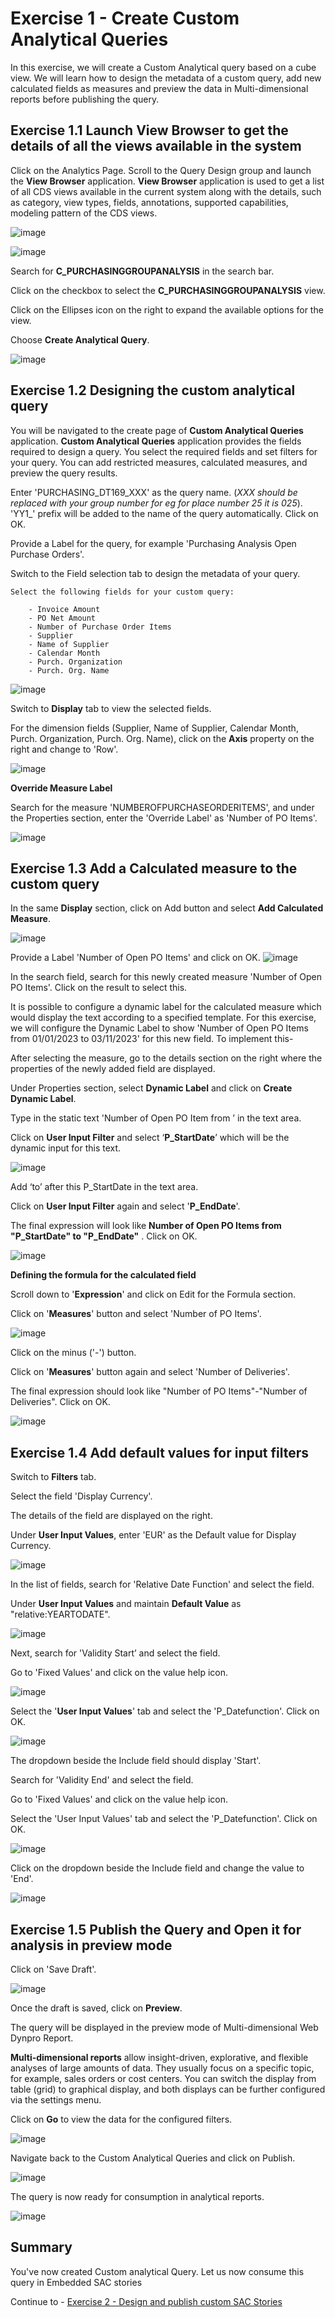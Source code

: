 # Exercise 1 - Create Custom Analytical Queries

In this exercise, we will create a Custom Analytical query based on a cube view. We will learn how to design the metadata of a custom query, add new calculated fields as measures and preview the data in Multi-dimensional reports before publishing the query.

## Exercise 1.1	Launch View Browser to get the details of all the views available in the system

Click on the Analytics Page. 
Scroll to the Query Design group and launch the **View Browser** application.
**View Browser** application is used to get a list of all CDS views available in the current system along with the details, such as category, view types, fields, annotations, supported capabilities, modeling pattern of the CDS views. 


![image](https://github.com/SAP-samples/teched2023-DT169/blob/main/exercises/ex1/images/1.png)

![image](https://github.com/SAP-samples/teched2023-DT169/blob/main/exercises/ex1/images/1_a.png)


Search for **C_PURCHASINGGROUPANALYSIS** in the search bar. 

Click on the checkbox to select the **C_PURCHASINGGROUPANALYSIS** view.

Click on the Ellipses icon on the right to expand the available options for the view.

Choose **Create Analytical Query**.

![image](https://github.com/SAP-samples/teched2023-DT169/blob/main/exercises/ex1/images/2.png)

## Exercise 1.2 Designing the custom analytical query

You will be navigated to the create page of **Custom Analytical Queries** application. 
**Custom Analytical Queries** application provides the fields required to design a query. You select the required fields and set filters for your query. You can add restricted measures, calculated measures, and preview the query results.

Enter 'PURCHASING_DT169_XXX' as the query name. (_XXX should be replaced with your group number for eg for place number 25 it is 025_).
'YY1_' prefix will be added to the name of the query automatically. Click on OK.

Provide a Label for the query, for example 'Purchasing Analysis Open Purchase Orders'.

Switch to the Field selection tab to design the metadata of your query.

    Select the following fields for your custom query:    
    
        - Invoice Amount        
        - PO Net Amount        
        - Number of Purchase Order Items        
        - Supplier        
        - Name of Supplier        
        - Calendar Month        
        - Purch. Organization        
        - Purch. Org. Name

        
![image](https://github.com/SAP-samples/teched2023-DT169/blob/main/exercises/ex1/images/3.png)

Switch to **Display** tab to view the selected fields.

For the dimension fields (Supplier, Name of Supplier, Calendar Month, Purch. Organization, Purch. Org. Name), click on the **Axis** property on the right and change to 'Row'.

![image](https://github.com/SAP-samples/teched2023-DT169/blob/main/exercises/ex1/images/4.png)

**Override Measure Label**

Search for the measure 'NUMBEROFPURCHASEORDERITEMS', and under the Properties section, enter the 'Override Label' as 'Number of PO Items'.

![image](https://github.com/SAP-samples/teched2023-DT169/blob/main/exercises/ex1/images/5.png)

## Exercise 1.3 Add a Calculated measure to the custom query

In the same **Display** section, click on Add button and select **Add Calculated Measure**.

![image](https://github.com/SAP-samples/teched2023-DT169/blob/main/exercises/ex1/images/6.png)

Provide a Label 'Number of Open PO Items' and click on OK.
![image](https://github.com/SAP-samples/teched2023-DT169/blob/main/exercises/ex1/images/7.png)

In the search field, search for this newly created measure 'Number of Open PO Items'. Click on the result to select this.

It is possible to configure a dynamic label for the calculated measure which would display the text according to a specified template. For this exercise, we will configure the Dynamic Label to show 'Number of Open PO Items from 01/01/2023 to 03/11/2023' for this new field.  To implement this- 

After selecting the measure, go to the details section on the right where the properties of the newly added field are displayed.

Under Properties section, select **Dynamic Label** and click on **Create Dynamic Label**.

Type in the static text 'Number of Open PO Item from ’ in the text area.

Click on **User Input Filter** and select ‘**P_StartDate**’ which will be the dynamic input for this text. 

![image](https://github.com/SAP-samples/teched2023-DT169/blob/main/exercises/ex1/images/8.png)

Add ‘to’ after this P_StartDate in the text area.

Click on **User Input Filter** again and select '**P_EndDate**'.

The final expression will look like **Number of Open PO Items from "P_StartDate" to "P_EndDate"** . Click on OK. 

![image](https://github.com/SAP-samples/teched2023-DT169/blob/main/exercises/ex1/images/9.png)

**Defining the formula for the calculated field**

Scroll down to '**Expression**' and click on Edit for the Formula section.

Click on '**Measures**' button and select 'Number of PO Items'. 

![image](https://github.com/SAP-samples/teched2023-DT169/blob/main/exercises/ex1/images/10.png)

Click on the minus ('-') button.

Click on '**Measures**' button again and select 'Number of Deliveries'. 

The final expression should look like "Number of PO Items"-"Number of Deliveries". Click on OK.

![image](https://github.com/SAP-samples/teched2023-DT169/blob/main/exercises/ex1/images/11.png)

## Exercise 1.4 Add default values for input filters

Switch to **Filters** tab.

Select the field 'Display Currency'. 

The details of the field are displayed on the right. 

Under **User Input Values**, enter 'EUR' as the Default value for Display Currency.

![image](https://github.com/SAP-samples/teched2023-DT169/blob/main/exercises/ex1/images/12.png)

In the list of fields, search for 'Relative Date Function' and select the field.

Under **User Input Values** and maintain **Default Value** as "relative:YEARTODATE".

![image](https://github.com/SAP-samples/teched2023-DT169/blob/main/exercises/ex1/images/13.png)

Next, search for 'Validity Start’ and select the field.

Go to 'Fixed Values' and click on the value help icon.

![image](https://github.com/SAP-samples/teched2023-DT169/blob/main/exercises/ex1/images/14.png)

Select the '**User Input Values**' tab and select the 'P_Datefunction'. Click on OK. 

![image](https://github.com/SAP-samples/teched2023-DT169/blob/main/exercises/ex1/images/15.png)


The dropdown beside the Include field should display 'Start'.

Search for 'Validity End' and select the field.

Go to 'Fixed Values' and click on the value help icon.

Select the 'User Input Values' tab and select the 'P_Datefunction'. Click on OK.

![image](https://github.com/SAP-samples/teched2023-DT169/blob/main/exercises/ex1/images/16.png)

Click on the dropdown beside the Include field and change the value to 'End'. 

![image](https://github.com/SAP-samples/teched2023-DT169/blob/main/exercises/ex1/images/17.png)

## Exercise 1.5 Publish the Query and Open it for analysis in preview mode

Click on 'Save Draft'.

![image](https://github.com/SAP-samples/teched2023-DT169/blob/main/exercises/ex1/images/18.png)

Once the draft is saved, click on **Preview**. 

The query will be displayed in the preview mode of Multi-dimensional Web Dynpro Report. 

**Multi-dimensional reports** allow insight-driven, explorative, and flexible analyses of large amounts of data. They usually focus on a specific topic, for example, sales orders or cost centers. You can switch the display from table (grid) to graphical display, and both displays can be further configured via the settings menu.

Click on **Go** to view the data for the configured filters.

![image](https://github.com/SAP-samples/teched2023-DT169/blob/main/exercises/ex1/images/21.png)

Navigate back to the Custom Analytical Queries and click on Publish.

![image](https://github.com/SAP-samples/teched2023-DT169/blob/main/exercises/ex1/images/19.png)

The query is now ready for consumption in analytical reports.

![image](https://github.com/SAP-samples/teched2023-DT169/blob/main/exercises/ex1/images/20.png)



## Summary

You've now created Custom analytical Query. Let us now consume this query in Embedded SAC stories

Continue to - [Exercise 2 - Design and publish custom SAC Stories ](../ex2/README.md)

